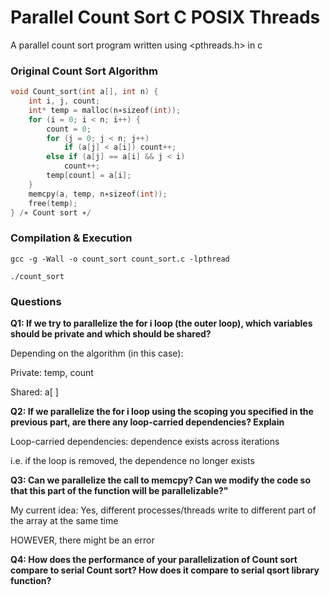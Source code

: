 # Parallel Count Sort C POSIX Threads
A parallel count sort program written using <pthreads.h> in c

### Original Count Sort Algorithm
```c
void Count_sort(int a[], int n) { 
    int i, j, count;
    int* temp = malloc(n∗sizeof(int));
    for (i = 0; i < n; i++) { 
        count = 0; 
        for (j = 0; j < n; j++) 
            if (a[j] < a[i]) count++; 
        else if (a[j] == a[i] && j < i)
            count++;
        temp[count] = a[i]; 
    } 
    memcpy(a, temp, n∗sizeof(int)); 
    free(temp); 
} /∗ Count sort ∗/ 
```

### Compilation & Execution

`
gcc -g -Wall -o count_sort count_sort.c -lpthread
`

`
./count_sort
`

### Questions
**Q1: If we try to parallelize the for i loop (the outer loop), which variables should be private and which should be shared?**

Depending on the algorithm (in this case):

Private: temp, count

Shared: a\[ \]

**Q2: If we parallelize the for i loop using the scoping you specified in the previous part, are there any loop-carried dependencies? Explain**

Loop-carried dependencies: dependence exists across iterations

i.e. if the loop is removed, the dependence no longer exists

**Q3: Can we parallelize the call to memcpy? Can we modify the code so that this part of the function will be parallelizable?"**

My current idea: Yes, different processes/threads write to different part of the array at the same time

HOWEVER, there might be an error

**Q4: How does the performance of your parallelization of Count sort compare to serial Count sort? How does it compare to serial qsort library function?**
